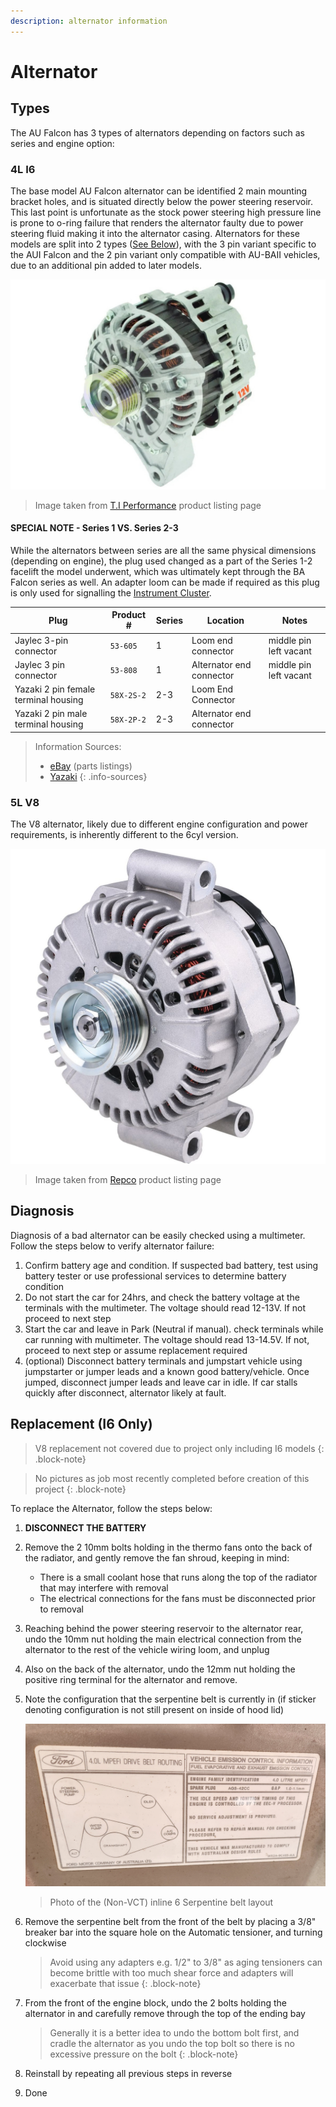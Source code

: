 ```yaml
---
description: alternator information
---
```


# Alternator

## Types

The AU Falcon has 3 types of alternators depending on factors such as series and engine option:

### 4L I6

The base model AU Falcon alternator can be identified 2 main mounting bracket holes, and is situated directly below the power steering reservoir. This last point is unfortunate as the stock power steering high pressure line is prone to o-ring failure that renders the alternator faulty due to power steering fluid making it into the alternator casing. Alternators for these models are split into 2 types ([See Below](#special-note---series-1-vs-series-2-3)), with the 3 pin variant specific to the AUI Falcon and the 2 pin variant only compatible with AU-BAII vehicles, due to an additional pin added to later models.

![I6 alternator](./I6-alternator.png)

> Image taken from [T.I Performance](../../Credits.md#sources) product listing page

#### SPECIAL NOTE - Series 1 VS. Series 2-3

While the alternators between series are all the same physical dimensions (depending on engine), the plug used changed as a part of the Series 1-2 facelift the model underwent, which was ultimately kept through the BA Falcon series as well. An adapter loom can be made if required as this plug is only used for signalling the [Instrument Cluster](../../PCMBCM/InstrumentCluster/InstrumentCluster.md).

<!-- TODO add information on adapting the wiring to the new plug -->

| Plug | Product # | Series | Location | Notes |
| --- | --- | --- | --- | --- |
| Jaylec 3-pin connector | `53-605` | 1 | Loom end connector | middle pin left vacant |
| Jaylec 3 pin connector | `53-808` | 1 | Alternator end connector | middle pin left vacant |
| Yazaki 2 pin female terminal housing | `58X-2S-2` | 2-3 | Loom End Connector | |
| Yazaki 2 pin male terminal housing | `58X-2P-2` | 2-3 | Alternator end connector | |

> Information Sources:
> - [eBay](../../Credits.md#sources) (parts listings)
> - [Yazaki](../../Credits.md#sources)
{: .info-sources}

### 5L V8

The V8 alternator, likely due to different engine configuration and power requirements, is inherently different to the 6cyl version. 

![V8 Alternator](./V8-alternator.png)

> Image taken from [Repco](../../Credits.md#sources) product listing page

## Diagnosis

Diagnosis of a bad alternator can be easily checked using a multimeter. Follow the steps below to verify alternator failure:

1. Confirm battery age and condition. If suspected bad battery, test using battery tester or use professional services to determine battery condition
1. Do not start the car for 24hrs, and check the battery voltage at the terminals with the multimeter. The voltage should read 12-13V. If not proceed to next step
1. Start the car and leave in Park (Neutral if manual). check terminals while car running with multimeter. The voltage should read 13-14.5V. If not, proceed to next step or assume replacement required
1. (optional) Disconnect battery terminals and jumpstart vehicle using jumpstarter or jumper leads and a known good battery/vehicle. Once jumped, disconnect jumper leads and leave car in idle. If car stalls quickly after disconnect, alternator likely at fault.

## Replacement (I6 Only)

> V8 replacement not covered due to project only including I6 models
{: .block-note}

> No pictures as job most recently completed before creation of this project
{: .block-note}

To replace the Alternator, follow the steps below:
1. **DISCONNECT THE BATTERY**
1. Remove the 2 10mm bolts holding in the thermo fans onto the back of the radiator, and gently remove the fan shroud, keeping in mind:
    - There is a small coolant hose that runs along the top of the radiator that may interfere with removal
    - The electrical connections for the fans must be disconnected prior to removal
1. Reaching behind the power steering reservoir to the alternator rear, undo the 10mm nut holding the main electrical connection from the alternator to the rest of the vehicle wiring loom, and unplug
1. Also on the back of the alternator, undo the 12mm nut holding the positive ring terminal for the alternator and remove.
1. Note the configuration that the serpentine belt is currently in (if sticker denoting configuration is not still present on inside of hood lid)
    
    ![Belt configuration](../../Common/belt-configuration-tag.jpg)

    > Photo of the (Non-VCT) inline 6 Serpentine belt layout

1. Remove the serpentine belt from the front of the belt by placing a 3/8" breaker bar into the square hole on the Automatic tensioner, and turning clockwise

    > Avoid using any adapters e.g. 1/2" to 3/8" as aging tensioners can become brittle with too much shear force and adapters will exacerbate that issue
    {: .block-note}

1. From the front of the engine block, undo the 2 bolts holding the alternator in and carefully remove through the top of the ending bay

    > Generally it is a better idea to undo the bottom bolt first, and cradle the alternator as you undo the top bolt so there is no excessive pressure on the bolt
    {: .block-note}
    
1. Reinstall by repeating all previous steps in reverse
1. Done